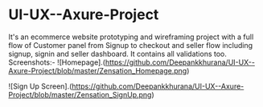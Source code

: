 # UI-UX--Axure-Project
It's an ecommerce website prototyping and wireframing project with a full flow of Customer panel from Signup to checkout and seller flow including signup, signin and seller dashboard. 
It contains all validations too. 
Screenshots:-
![Homepage].(https://github.com/Deepankkhurana/UI-UX--Axure-Project/blob/master/Zensation_Homepage.png)

![Sign Up Screen].(https://github.com/Deepankkhurana/UI-UX--Axure-Project/blob/master/Zensation_SignUp.png)
